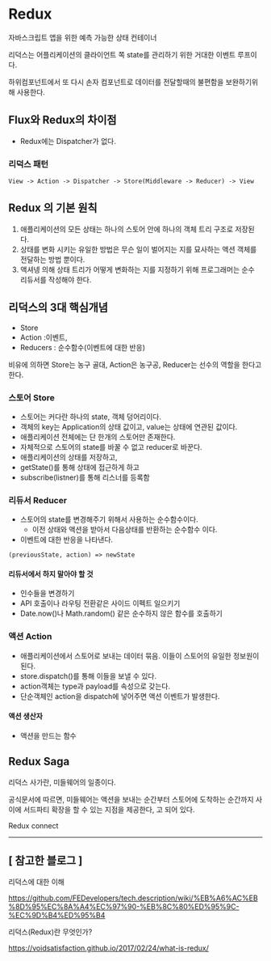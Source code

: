 # Redux

자바스크립트 앱을 위한 예측 가능한 상태 컨테이너 

리덕스는 어플리케이션의 클라이언트 쪽 state를 관리하기 위한 거대한 이벤트 루프이다.

하위컴포넌트에서 또 다시 손자 컴포넌트로 데이터를 전달할때의 불편함을 보완하기위해 사용한다.



## Flux와 Redux의 차이점

- Redux에는 Dispatcher가 없다. 



### 리덕스 패턴

```react
View -> Action -> Dispatcher -> Store(Middleware -> Reducer) -> View
```







## Redux 의 기본 원칙

1. 애플리케이션의 모든 상태는 하나의 스토어 안에 하나의 객체 트리 구조로 저장된다. 
2. 상태를 변화 시키는 유일한 방법은 무슨 일이 벌어지는 지를 묘사하는 액션 객체를 전달하는 방법 뿐이다. 
3. 액셔넹 의해 상태 트리가 어떻게 변화하는 지를 지정하기 위해 프로그래머는 순수 리듀서를 작성해야 한다. 



## 리덕스의 3대 핵심개념

- Store
- Action :이벤트, 
- Reducers : 순수함수(이벤트에 대한 반응)



비유에 의하면 Store는 농구 골대, Action은 농구공,  Reducer는 선수의 역할을 한다고 한다. 



### 스토어 Store

- 스토어는 커다란 하나의 state, 객체 덩어리이다.
- 객체의 key는 Application의 상태 값이고, value는 상태에 연관된 값이다. 
- 애플리케이션 전체에는 단 한개의 스토어만 존재한다. 
- 자체적으로 스토어의 state를 바꿀 수 없고 reducer로 바꾼다. 
- 애플리케이션의 상태를 저장하고, 
- getState()를 통해 상태에 접근하게 하고
- subscribe(listner)를 통해 리스너를 등록함



### 리듀서 Reducer

- 스토어의 state를 변경해주기 위해서 사용하는 순수함수이다. 
  - 이전 상태와 액션을 받아서 다음상태를 반환하는 순수함수 이다. 
- 이벤트에 대한 반응을 나타낸다. 

```react
(previousState, action) => newState
```



#### 리듀서에서 하지 말아야 할 것

- 인수들을 변경하기
- API 호출이나 라우팅 전환같은 사이드 이펙트 일으키기
- Date.now()나 Math.random() 같은 순수하지 않은 함수를 호출하기



### 액션 Action

- 애플리케이션에서 스토어로 보내는 데이터 묶음. 이들이 스토어의 유일한 정보원이 된다. 
- store.dispatch()를 통해 이들을 보낼 수 있다. 
- action객체는 type과 payload를 속성으로 갖는다.
- 단순객체인 action을 dispatch에  넣어주면 액션 이벤트가 발생한다. 



#### 액션 생산자

- 액션을 만드는 함수





## Redux Saga

리덕스 사가란, 미들웨어의 일종이다. 

공식문서에 따르면, 미들웨어는 액션을 보내는 순간부터 스토어에 도착하는 순간까지 사이에 서드파티 확장을 할 수 있는 지점을 제공한다, 고 되어 있다. 



Redux connect

---



## [ 참고한 블로그  ] 

리덕스에 대한 이해

https://github.com/FEDevelopers/tech.description/wiki/%EB%A6%AC%EB%8D%95%EC%8A%A4%EC%97%90-%EB%8C%80%ED%95%9C-%EC%9D%B4%ED%95%B4



리덕스(Redux)란 무엇인가?

https://voidsatisfaction.github.io/2017/02/24/what-is-redux/